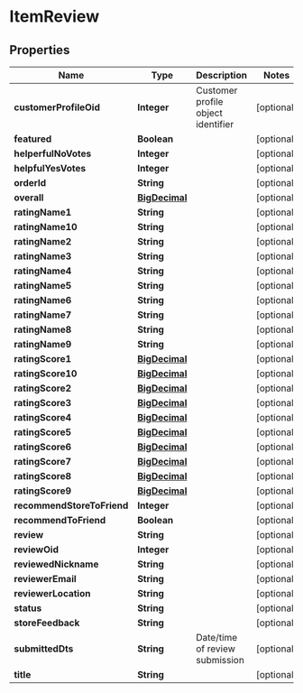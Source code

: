 
# ItemReview

## Properties
Name | Type | Description | Notes
------------ | ------------- | ------------- | -------------
**customerProfileOid** | **Integer** | Customer profile object identifier |  [optional]
**featured** | **Boolean** |  |  [optional]
**helperfulNoVotes** | **Integer** |  |  [optional]
**helpfulYesVotes** | **Integer** |  |  [optional]
**orderId** | **String** |  |  [optional]
**overall** | [**BigDecimal**](BigDecimal.md) |  |  [optional]
**ratingName1** | **String** |  |  [optional]
**ratingName10** | **String** |  |  [optional]
**ratingName2** | **String** |  |  [optional]
**ratingName3** | **String** |  |  [optional]
**ratingName4** | **String** |  |  [optional]
**ratingName5** | **String** |  |  [optional]
**ratingName6** | **String** |  |  [optional]
**ratingName7** | **String** |  |  [optional]
**ratingName8** | **String** |  |  [optional]
**ratingName9** | **String** |  |  [optional]
**ratingScore1** | [**BigDecimal**](BigDecimal.md) |  |  [optional]
**ratingScore10** | [**BigDecimal**](BigDecimal.md) |  |  [optional]
**ratingScore2** | [**BigDecimal**](BigDecimal.md) |  |  [optional]
**ratingScore3** | [**BigDecimal**](BigDecimal.md) |  |  [optional]
**ratingScore4** | [**BigDecimal**](BigDecimal.md) |  |  [optional]
**ratingScore5** | [**BigDecimal**](BigDecimal.md) |  |  [optional]
**ratingScore6** | [**BigDecimal**](BigDecimal.md) |  |  [optional]
**ratingScore7** | [**BigDecimal**](BigDecimal.md) |  |  [optional]
**ratingScore8** | [**BigDecimal**](BigDecimal.md) |  |  [optional]
**ratingScore9** | [**BigDecimal**](BigDecimal.md) |  |  [optional]
**recommendStoreToFriend** | **Integer** |  |  [optional]
**recommendToFriend** | **Boolean** |  |  [optional]
**review** | **String** |  |  [optional]
**reviewOid** | **Integer** |  |  [optional]
**reviewedNickname** | **String** |  |  [optional]
**reviewerEmail** | **String** |  |  [optional]
**reviewerLocation** | **String** |  |  [optional]
**status** | **String** |  |  [optional]
**storeFeedback** | **String** |  |  [optional]
**submittedDts** | **String** | Date/time of review submission |  [optional]
**title** | **String** |  |  [optional]



